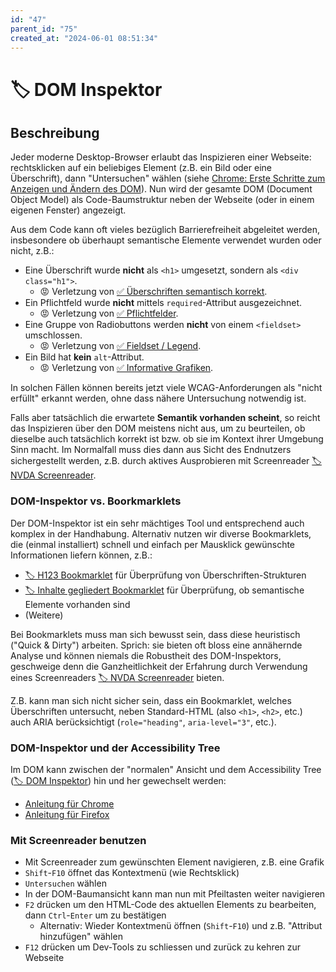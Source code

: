 ```yaml
---
id: "47"
parent_id: "75"
created_at: "2024-06-01 08:51:34"
---
```


# 🏷️ DOM Inspektor

## Beschreibung

Jeder moderne Desktop-Browser erlaubt das Inspizieren einer Webseite: rechtsklicken auf ein beliebiges Element (z.B. ein Bild oder eine Überschrift), dann "Untersuchen" wählen (siehe [Chrome: Erste Schritte zum Anzeigen und Ändern des DOM](https://developer.chrome.com/docs/devtools/dom)). Nun wird der gesamte DOM (Document Object Model) als Code-Baumstruktur neben der Webseite (oder in einem eigenen Fenster) angezeigt.

Aus dem Code kann oft vieles bezüglich Barrierefreiheit abgeleitet werden, insbesondere ob überhaupt semantische Elemente verwendet wurden oder nicht, z.B.:

- Eine Überschrift wurde **nicht** als `<h1>` umgesetzt, sondern als `<div class="h1">`.
    - 😡 Verletzung von [✅ Überschriften semantisch korrekt](/de/wcag/1.3.1a-ueberschriften-struktur/ueberschriften-semantisch-korrekt).
- Ein Pflichtfeld wurde **nicht** mittels `required`-Attribut ausgezeichnet.
    - 😡 Verletzung von [✅ Pflichtfelder](/de/wcag/3.3.2-beschriftungen-labels-oder-anweisungen/pflichtfelder).
- Eine Gruppe von Radiobuttons werden **nicht** von einem `<fieldset>` umschlossen.
    - 😡 Verletzung von [✅ Fieldset / Legend](/de/wcag/1.3.1c-formular-beziehungen/fieldset-legend).
- Ein Bild hat **kein** `alt`-Attribut.
    - 😡 Verletzung von [✅ Informative Grafiken](/de/wcag/1.1.1-nicht-text-inhalt/informative-grafiken).

In solchen Fällen können bereits jetzt viele WCAG-Anforderungen als "nicht erfüllt" erkannt werden, ohne dass nähere Untersuchung notwendig ist.

Falls aber tatsächlich die erwartete **Semantik vorhanden scheint**, so reicht das Inspizieren über den DOM meistens nicht aus, um zu beurteilen, ob dieselbe auch tatsächlich korrekt ist bzw. ob sie im Kontext ihrer Umgebung Sinn macht. Im Normalfall muss dies dann aus Sicht des Endnutzers sichergestellt werden, z.B. durch aktives Ausprobieren mit Screenreader [🏷️ NVDA Screenreader](/de/tags/nvda-screenreader).

### DOM-Inspektor vs. Boorkmarklets

Der DOM-Inspektor ist ein sehr mächtiges Tool und entsprechend auch komplex in der Handhabung. Alternativ nutzen wir diverse Bookmarklets, die (einmal installiert) schnell und einfach per Mausklick gewünschte Informationen liefern können, z.B.:

- [🏷️ H123 Bookmarklet](/de/tags/h123-bookmarklet) für Überprüfung von Überschriften-Strukturen
- [🏷️ Inhalte gegliedert Bookmarklet](/de/tags/inhalte-gegliedert-bookmarklet) für Überprüfung, ob semantische Elemente vorhanden sind
- (Weitere)

Bei Bookmarklets muss man sich bewusst sein, dass diese heuristisch ("Quick & Dirty") arbeiten. Sprich: sie bieten oft bloss eine annähernde Analyse und können niemals die Robustheit des DOM-Inspektors, geschweige denn die Ganzheitlichkeit der Erfahrung durch Verwendung eines Screenreaders [🏷️ NVDA Screenreader](/de/tags/nvda-screenreader) bieten.

Z.B. kann man sich nicht sicher sein, dass ein Bookmarklet, welches Überschriften untersucht, neben Standard-HTML (also `<h1>`, `<h2>`, etc.) auch ARIA berücksichtigt (`role="heading"`, `aria-level="3"`, etc.).

### DOM-Inspektor und der Accessibility Tree

Im DOM kann zwischen der "normalen" Ansicht und dem Accessibility Tree ([🏷️ DOM Inspektor](/de/tags/dom-inspektor)) hin und her gewechselt werden:

- [Anleitung für Chrome](https://developer.chrome.com/blog/full-accessibility-tree?hl=de)
- [Anleitung für Firefox](https://firefox-source-docs.mozilla.org/devtools-user/accessibility_inspector/index.html)

### Mit Screenreader benutzen

- Mit Screenreader zum gewünschten Element navigieren, z.B. eine Grafik
- `Shift`-`F10` öffnet das Kontextmenü (wie Rechtsklick)
- `Untersuchen` wählen
- In der DOM-Baumansicht kann man nun mit Pfeiltasten weiter navigieren
- `F2` drücken um den HTML-Code des aktuellen Elements zu bearbeiten, dann `Ctrl`-`Enter` um zu bestätigen
    - Alternativ: Wieder Kontextmenü öffnen (`Shift`-`F10`) und z.B. "Attribut hinzufügen" wählen
- `F12` drücken um Dev-Tools zu schliessen und zurück zu kehren zur Webseite